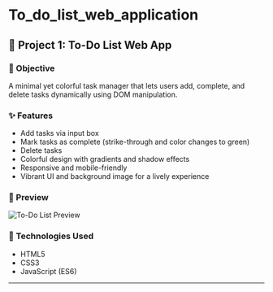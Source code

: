 # To_do_list_web_application
## 🚀 Project 1: To-Do List Web App

### 📌 Objective
A minimal yet colorful task manager that lets users add, complete, and delete tasks dynamically using DOM manipulation.

### ✨ Features
- Add tasks via input box
- Mark tasks as complete (strike-through and color changes to green)
- Delete tasks
- Colorful design with gradients and shadow effects
- Responsive and mobile-friendly
- Vibrant UI and background image for a lively experience

### 📸 Preview
![To-Do List Preview](screenshot-todo.png)

### 🔧 Technologies Used
- HTML5
- CSS3
- JavaScript (ES6)

---
